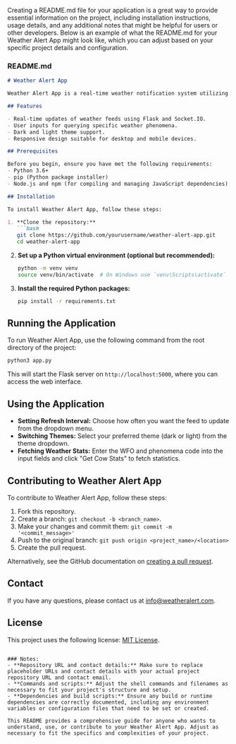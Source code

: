 Creating a README.md file for your application is a great way to provide essential information on the project, including installation instructions, usage details, and any additional notes that might be helpful for users or other developers. Below is an example of what the README.md for your Weather Alert App might look like, which you can adjust based on your specific project details and configuration.

### README.md

```markdown
# Weather Alert App

Weather Alert App is a real-time weather notification system utilizing Flask, Socket.IO, and external weather APIs. It allows users to retrieve and display weather alerts from various feeds and can query specific weather phenomena statistics using the IEM Cow API.

## Features

- Real-time updates of weather feeds using Flask and Socket.IO.
- User inputs for querying specific weather phenomena.
- Dark and light theme support.
- Responsive design suitable for desktop and mobile devices.

## Prerequisites

Before you begin, ensure you have met the following requirements:
- Python 3.6+
- pip (Python package installer)
- Node.js and npm (for compiling and managing JavaScript dependencies)

## Installation

To install Weather Alert App, follow these steps:

1. **Clone the repository:**
   ```bash
   git clone https://github.com/yourusername/weather-alert-app.git
   cd weather-alert-app
   ```

2. **Set up a Python virtual environment (optional but recommended):**
   ```bash
   python -m venv venv
   source venv/bin/activate  # On Windows use `venv\Scripts\activate`
   ```

3. **Install the required Python packages:**
   ```bash
   pip install -r requirements.txt
   ```

## Running the Application

To run Weather Alert App, use the following command from the root directory of the project:

```bash
python3 app.py
```

This will start the Flask server on `http://localhost:5000`, where you can access the web interface.

## Using the Application

- **Setting Refresh Interval:** Choose how often you want the feed to update from the dropdown menu.
- **Switching Themes:** Select your preferred theme (dark or light) from the theme dropdown.
- **Fetching Weather Stats:** Enter the WFO and phenomena code into the input fields and click "Get Cow Stats" to fetch statistics.

## Contributing to Weather Alert App

To contribute to Weather Alert App, follow these steps:

1. Fork this repository.
2. Create a branch: `git checkout -b <branch_name>`.
3. Make your changes and commit them: `git commit -m '<commit_message>'`
4. Push to the original branch: `git push origin <project_name>/<location>`
5. Create the pull request.

Alternatively, see the GitHub documentation on [creating a pull request](https://help.github.com/articles/creating-a-pull-request/).

## Contact

If you have any questions, please contact us at info@weatheralert.com.

## License

This project uses the following license: [MIT License](https://opensource.org/licenses/MIT).
```

### Notes:
- **Repository URL and contact details:** Make sure to replace placeholder URLs and contact details with your actual project repository URL and contact email.
- **Commands and scripts:** Adjust the shell commands and filenames as necessary to fit your project's structure and setup.
- **Dependencies and build scripts:** Ensure any build or runtime dependencies are correctly documented, including any environment variables or configuration files that need to be set or created.

This README provides a comprehensive guide for anyone who wants to understand, use, or contribute to your Weather Alert App. Adjust as necessary to fit the specifics and complexities of your project.

